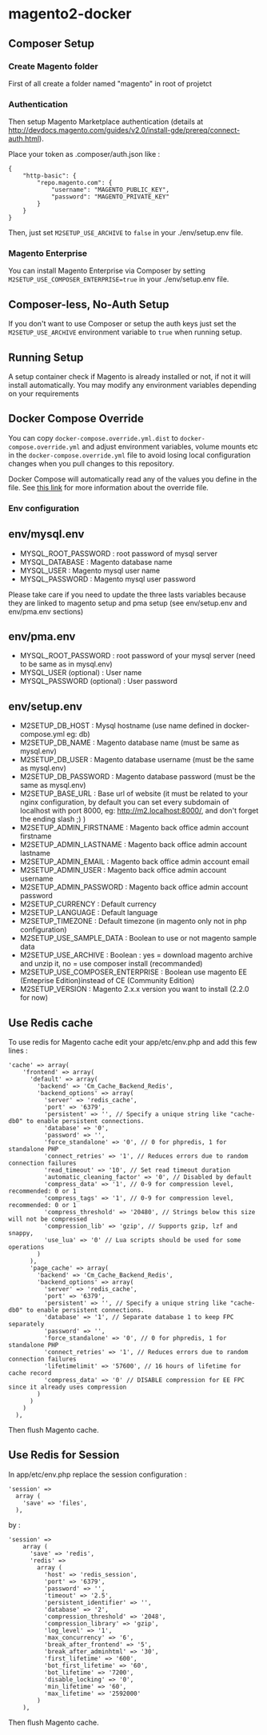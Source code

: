 # magento2-docker

## Composer Setup

### Create Magento folder

First of all create a folder named "magento" in root of projetct

### Authentication

Then setup Magento Marketplace authentication (details at <a href="http://devdocs.magento.com/guides/v2.0/install-gde/prereq/connect-auth.html" target="_blank">http://devdocs.magento.com/guides/v2.0/install-gde/prereq/connect-auth.html</a>).

Place your token as .composer/auth.json like :

```
{
    "http-basic": {
        "repo.magento.com": {
            "username": "MAGENTO_PUBLIC_KEY",
            "password": "MAGENTO_PRIVATE_KEY"
        }
    }
}
```

Then, just set `M2SETUP_USE_ARCHIVE` to `false` in your ./env/setup.env file. 

### Magento Enterprise 

You can install Magento Enterprise via Composer by setting `M2SETUP_USE_COMPOSER_ENTERPRISE=true` in your ./env/setup.env file.


## Composer-less, No-Auth Setup

If you don't want to use Composer or setup the auth keys just set the `M2SETUP_USE_ARCHIVE` environment variable to `true` when running setup.

## Running Setup

A setup container check if Magento is already installed or not, if not it will install automatically.
You may modify any environment variables depending on your requirements

## Docker Compose Override

You can copy `docker-compose.override.yml.dist` to `docker-compose.override.yml` and adjust environment variables, volume mounts etc in the `docker-compose.override.yml` file to avoid losing local configuration changes when you pull changes to this repository. 

Docker Compose will automatically read any of the values you define in the file. See [this link](https://docs.docker.com/compose/extends/#/understanding-multiple-compose-files) for more information about the override file.

### Env configuration 

## env/mysql.env

- MYSQL_ROOT_PASSWORD : root password of mysql server 
- MYSQL_DATABASE : Magento database name 
- MYSQL_USER : Magento mysql user name
- MYSQL_PASSWORD : Magento mysql user password

Please take care if you need to update the three lasts variables because they are linked to magento setup and pma setup (see env/setup.env and env/pma.env sections)

## env/pma.env

- MYSQL_ROOT_PASSWORD : root password of your mysql server (need to be same as in mysql.env)
- MYSQL_USER (optional) : User name
- MYSQL_PASSWORD (optional) : User password

## env/setup.env

- M2SETUP_DB_HOST : Mysql hostname (use name defined in docker-compose.yml eg: db)
- M2SETUP_DB_NAME : Magento database name (must be same as mysql.env)
- M2SETUP_DB_USER : Magento database username (must be the same as mysql.env)
- M2SETUP_DB_PASSWORD : Magento database password (must be the same as mysql.env)
- M2SETUP_BASE_URL : Base url of website (it must be related to your nginx configuration, by default you can set every subdomain of localhost with port 8000, eg: http://m2.localhost:8000/, and don't forget the ending slash ;) )
- M2SETUP_ADMIN_FIRSTNAME : Magento back office admin account firstname
- M2SETUP_ADMIN_LASTNAME : Magento back office admin account lastname
- M2SETUP_ADMIN_EMAIL : Magento back office admin account email
- M2SETUP_ADMIN_USER : Magento back office admin account username
- M2SETUP_ADMIN_PASSWORD : Magento back office admin account password
- M2SETUP_CURRENCY : Default currency
- M2SETUP_LANGUAGE : Default language
- M2SETUP_TIMEZONE : Default timezone (in magento only not in php configuration)
- M2SETUP_USE_SAMPLE_DATA : Boolean to use or not magento sample data
- M2SETUP_USE_ARCHIVE : Boolean : yes = download magento archive and unzip it, no = use composer install (recommanded)
- M2SETUP_USE_COMPOSER_ENTERPRISE : Boolean use magento EE (Enteprise Edition)instead of CE (Community Edition)
- M2SETUP_VERSION : Magento 2.x.x version you want to install (2.2.0 for now)

## Use Redis cache

To use redis for Magento cache edit your app/etc/env.php and add this few lines :

```
'cache' => array(
    'frontend' => array(
      'default' => array(
        'backend' => 'Cm_Cache_Backend_Redis',
        'backend_options' => array(
          'server' => 'redis_cache',
          'port' => '6379',
          'persistent' => '', // Specify a unique string like "cache-db0" to enable persistent connections.
          'database' => '0',
          'password' => '',
          'force_standalone' => '0', // 0 for phpredis, 1 for standalone PHP
          'connect_retries' => '1', // Reduces errors due to random connection failures
          'read_timeout' => '10', // Set read timeout duration
          'automatic_cleaning_factor' => '0', // Disabled by default
          'compress_data' => '1', // 0-9 for compression level, recommended: 0 or 1
          'compress_tags' => '1', // 0-9 for compression level, recommended: 0 or 1
          'compress_threshold' => '20480', // Strings below this size will not be compressed
          'compression_lib' => 'gzip', // Supports gzip, lzf and snappy,
          'use_lua' => '0' // Lua scripts should be used for some operations
        )
      ),
      'page_cache' => array(
        'backend' => 'Cm_Cache_Backend_Redis',
        'backend_options' => array(
          'server' => 'redis_cache',
          'port' => '6379',
          'persistent' => '', // Specify a unique string like "cache-db0" to enable persistent connections.
          'database' => '1', // Separate database 1 to keep FPC separately
          'password' => '',
          'force_standalone' => '0', // 0 for phpredis, 1 for standalone PHP
          'connect_retries' => '1', // Reduces errors due to random connection failures
          'lifetimelimit' => '57600', // 16 hours of lifetime for cache record
          'compress_data' => '0' // DISABLE compression for EE FPC since it already uses compression
        )
      )
    )
  ),
````  

Then flush Magento cache.

## Use Redis for Session

In app/etc/env.php replace the session configuration :

````
'session' => 
  array (
    'save' => 'files',
  ),
````

by :

````
'session' =>
    array (
      'save' => 'redis',
      'redis' =>
        array (
          'host' => 'redis_session',
          'port' => '6379',
          'password' => '',
          'timeout' => '2.5',
          'persistent_identifier' => '',
          'database' => '2',
          'compression_threshold' => '2048',
          'compression_library' => 'gzip',
          'log_level' => '1',
          'max_concurrency' => '6',
          'break_after_frontend' => '5',
          'break_after_adminhtml' => '30',
          'first_lifetime' => '600',
          'bot_first_lifetime' => '60',
          'bot_lifetime' => '7200',
          'disable_locking' => '0',
          'min_lifetime' => '60',
          'max_lifetime' => '2592000'
        )
    ),
````

Then flush Magento cache.
